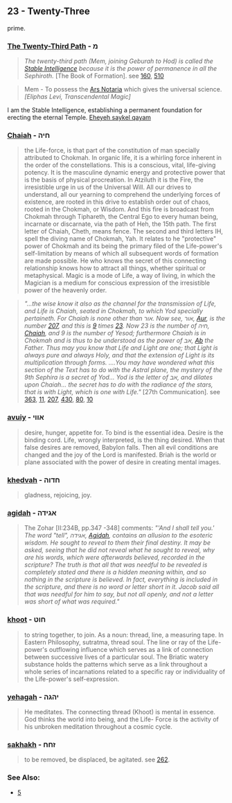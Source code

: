 ## 23 - Twenty-Three
prime.

### [The Twenty-Third Path](/keys/M) - מ
> *The twenty-third path (Mem, joining Geburah to Hod) is called the [Stable Intelligence](/keys/ShKL.QIIM) because it is the power of permanence in all the Sephiroth.* [The Book of Formation]. see [160](160), [510](510)

> Mem - To possess the [Ars Notaria](/latin?word=ars+notaria) which gives the universal science.  *[Eliphas Levi, Transcendental Magic]*

I am the Stable Intelligence, establishing a permanent foundation for erecting the eternal Temple. [Eheyeh saykel qayam](/keys/AHIH.ShKL.QIIM)

### [Chaiah](/keys/ChIH) - חיה
> the Life-force, is that part of the constitution of man specially attributed to Chokmah. In organic life, it is a whirling force inherent in the order of the constellations. This is a conscious, vital, life-giving potency. It is the masculine dynamic energy and protective power that is the basis of physical procreation. In Atziluth it is the Fire, the irresistible urge in us of the Universal Will. All our drives to understand, all our yearning to comprehend the underlying forces of existence, are rooted in this drive to establish order out of chaos, rooted in the Chokmah, or Wisdom. And this fire is broadcast from Chokmah through Tiphareth, the Central Ego to every human being, incarnate or discarnate, via the path of Heh, the 15th path. The first letter of Chaiah, Cheth, means fence. The second and third letters IH, spell the diving name of Chokmah, Yah. It relates to he "protective" power of Chokmah and its being the primary filed of the Life-power's self-limitation by means of which all subsequent words of formation are made possible. He who knows the secret of this connecting relationship knows how to attract all things, whether spiritual or metaphysical. Magic is a mode of Life, a way of living, in which the Magician is a medium for conscious expression of the irresistible power of the heavenly order.

> *"...the wise know it also as the channel for the transmission of Life, and Life is Chaiah, seated in Chokmah, to which Yod specially pertaineth. For Chaiah is none other than אור. Now see, אור, [Aur](/keys/AVR), is the number [207](207), and this is [9](9) times [23](23). Now 23 is the number of חיה, [Chaiah](/keys/ChIH), and 9 is the number of Yesod; furthermore Chaiah is in Chokmah and is thus to be understood as the power of אב, [Ab](/keys/AB) the Father. Thus may you know that Life and Light are one; that Light is always pure and always Holy, and that the extension of Light is its multiplication through forms. ....You may have wondered what this section of the Text has to do with the Astral plane, the mystery of the 9th Sephira is a secret of Yod... Yod is the letter of אב, and dilates upon Chaiah... the secret has to do with the radiance of the stars, that is with Light, which is one with Life."* [27th Communication]. see [363](363), [11](11), [207](207), [430](430), [80](80), [10](10)

### [avuiy](/keys/AVVI) - אווי
> desire, hunger, appetite for. To bind is the essential idea. Desire is the binding cord. Life, wrongly interpreted, is the thing desired. When that false desires are removed, Babylon falls. Then all evil conditions are changed and the joy of the Lord is manifested. Briah is the world or plane associated with the power of desire in creating mental images.

### [khedvah](/keys/ChDVH) - חדוה
> gladness, rejoicing, joy.

### [agidah](/keys/AGIDH) - אגידה
> The Zohar [II:234B, pp.347 -348] comments: *"'And I shall tell you.' The word "tell", אגידה, [Agidah](/keys/AGIDH), contains an allusion to the esoteric wisdom. He sought to reveal to them their final destiny. It may be asked, seeing that he did not reveal what he sought to reveal, why are his words, which were afterwards believed, recorded in the scripture? The truth is that all that was needful to be revealed is completely stated and there is a hidden meaning within, and so nothing in the scripture is believed. In fact, everything is included in the scripture, and there is no word or letter short in it. Jacob said all that was needful for him to say, but not all openly, and not a letter was short of what was required."*

### [khoot](/keys/ChVT) - חוט
> to string together, to join. As a noun: thread, line, a measuring tape. In Eastern Philosophy, sutratma, thread soul. The line or ray of the Life-power's outflowing influence which serves as a link of connection between successive lives of a particular soul. The Briatic watery substance holds the patterns which serve as a link throughout a whole series of incarnations related to a specific ray or individuality of the Life-power's self-expression.

### [yehagah](/keys/IHGH) - יהגה
> He meditates. The connecting thread (Khoot) is mental in essence. God thinks the world into being, and the Life- Force is the activity of his unbroken meditation throughout a cosmic cycle.

### [sakhakh](/keys/ZChCh) - זחח
> to be removed, be displaced, be agitated. see [262](262).

### See Also:

- [5](5)